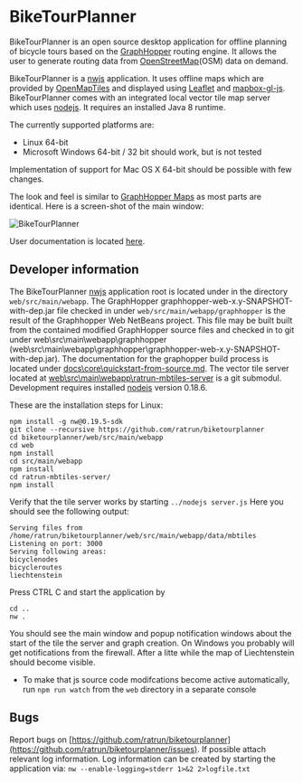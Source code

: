 # BikeTourPlanner

BikeTourPlanner is an open source desktop application for offline planning of bicycle tours based on the [GraphHopper](https://github.com/graphhopper/graphhopper) routing engine. 
It allows the user to generate routing data from [OpenStreetMap](http://www.openstreetmap.org/about)(OSM) data on demand.

BikeTourPlanner is a [nwjs](http://nwjs.io/) application.
It uses offline maps which are provided by [OpenMapTiles](https://openmaptiles.org/about/) and displayed using [Leaflet](https://github.com/mapbox/mapbox-gl-js) and [mapbox-gl-js](https://github.com/mapbox/mapbox-gl-js). 
BikeTourPlanner comes with an integrated local vector tile map server which uses [nodejs](https://nodejs.org/en/). It requires an installed Java 8 runtime.

The currently supported platforms are: 

* Linux 64-bit 
* Microsoft Windows 64-bit / 32 bit  should work, but is not tested

Implementation of support for Mac OS X 64-bit should be possible with few changes.

The look and feel is similar to [GraphHopper Maps](https://graphhopper.com/maps) as most parts are identical. Here is a screen-shot of the main window:

![BikeTourPlanner](biketourplanner/doc/BikeTourPlanner_001.png)

User documentation is located [here](https://ratrun.github.io/BikeTourPlannerGHPages/).

## Developer information
The BikeTourPlanner [nwjs](http://docs.nwjs.io/en/latest/) application root is located under in the directory `web/src/main/webapp`.
The GraphHopper graphhopper-web-x.y-SNAPSHOT-with-dep.jar file checked in under `web/src/main/webapp/graphhopper` is the 
result of the Graphhopper Web NetBeans project. This file may be built built from the contained modified GraphHopper source files and checked in to git 
under web\src\main\webapp\graphhopper (web\src\main\webapp\graphhopper\graphhopper-web-x.y-SNAPSHOT-with-dep.jar). The documentation for the graphopper 
build process is located under [docs\core\quickstart-from-source.md](docs\core\quickstart-from-source.md).
The vector tile server located at [web\src\main\webapp\ratrun-mbtiles-server](web\src\main\webapp\ratrun-mbtiles-server) is a git submodul.
Development requires installed [nodejs](https://nodejs.org/en/) version 0.18.6. 

These are the installation steps for Linux: 

```
npm install -g nw@0.19.5-sdk 
git clone --recursive https://github.com/ratrun/biketourplanner
cd biketourplanner/web/src/main/webapp
cd web
npm install
cd src/main/webapp
npm install
cd ratrun-mbtiles-server/
npm install 
```

Verify that the tile server works by starting 
`../nodejs server.js`
Here you should see the following output:

```
Serving files from /home/ratrun/biketourplanner/web/src/main/webapp/data/mbtiles
Listening on port: 3000
Serving following areas:
bicyclenodes
bicycleroutes
liechtenstein 
```
Press CTRL C and start the application by 
```
cd ..
nw .
```

You should see the main window and popup notification windows about the start of the tile the server and graph creation. 
On Windows you probably will get notifications from the firewall.
After a litte while the map of Liechtenstein should become visible.

* To make that js source code modifcations become active automatically, run `npm run watch` from the `web` directory in a separate console

## Bugs
Report bugs on [https://github.com/ratrun/biketourplanner](https://github.com/ratrun/biketourplanner/issues). 
If possible attach relevant log information. Log information can be created by starting the application via:
`nw --enable-logging=stderr 1>&2 2>logfile.txt`
